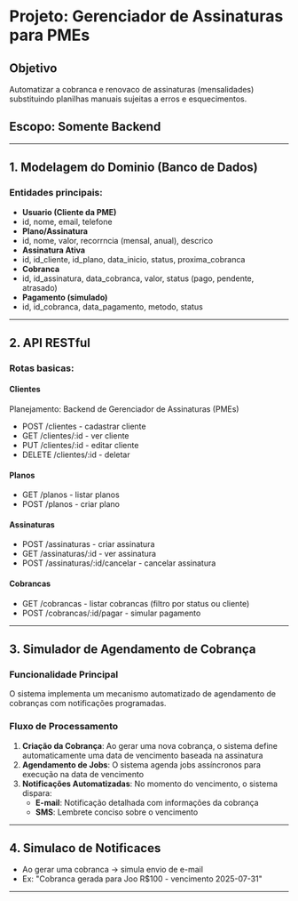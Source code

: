 # Projeto: Gerenciador de Assinaturas para PMEs
## Objetivo
Automatizar a cobranca e renovaco de assinaturas (mensalidades) substituindo planilhas manuais sujeitas a
erros e esquecimentos.
## Escopo: Somente Backend
---
## 1. Modelagem do Dominio (Banco de Dados)
### Entidades principais:
- **Usuario (Cliente da PME)**
 - id, nome, email, telefone
- **Plano/Assinatura**
 - id, nome, valor, recorrncia (mensal, anual), descrico
- **Assinatura Ativa**
 - id, id_cliente, id_plano, data_inicio, status, proxima_cobranca
- **Cobranca**
 - id, id_assinatura, data_cobranca, valor, status (pago, pendente, atrasado)
- **Pagamento (simulado)**
 - id, id_cobranca, data_pagamento, metodo, status
---
## 2. API RESTful
### Rotas basicas:
#### Clientes
Planejamento: Backend de Gerenciador de Assinaturas (PMEs)
- POST /clientes - cadastrar cliente
- GET /clientes/:id - ver cliente
- PUT /clientes/:id - editar cliente
- DELETE /clientes/:id - deletar
#### Planos
- GET /planos - listar planos
- POST /planos - criar plano
#### Assinaturas
- POST /assinaturas - criar assinatura
- GET /assinaturas/:id - ver assinatura
- POST /assinaturas/:id/cancelar - cancelar assinatura
#### Cobrancas
- GET /cobrancas - listar cobrancas (filtro por status ou cliente)
- POST /cobrancas/:id/pagar - simular pagamento
---
## 3. Simulador de Agendamento de Cobrança

### Funcionalidade Principal
O sistema implementa um mecanismo automatizado de agendamento de cobranças com notificações programadas.

### Fluxo de Processamento
1. **Criação da Cobrança**: Ao gerar uma nova cobrança, o sistema define automaticamente uma data de vencimento baseada na assinatura
2. **Agendamento de Jobs**: O sistema agenda jobs assíncronos para execução na data de vencimento
3. **Notificações Automatizadas**: No momento do vencimento, o sistema dispara:
   - **E-mail**: Notificação detalhada com informações da cobrança
   - **SMS**: Lembrete conciso sobre o vencimento
---
## 4. Simulaco de Notificaces
- Ao gerar uma cobranca -> simula envio de e-mail
- Ex: "Cobranca gerada para Joo R$100 - vencimento 2025-07-31"
---